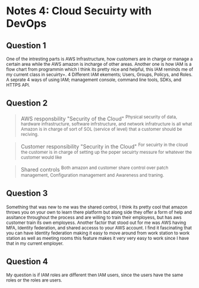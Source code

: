 # Notes 4: Cloud Secuirty with DevOps
## Question 1
<sub> One of the intresting parts is AWS Infrastructure, how customers are in charge or manage a certain area while the AWS amazon is incharge of other areas. </sub>
<sub> Another one is how IAM is a flow chart from programmin which I think its pretty nice and helpful, this IAM reminds me of my current class in secuirty+. </sub>
<sub> 4 Different IAM ekements; Users, Groups, Policys, and Roles. </sub>
<sub> A seprate 4 ways of using IAM; management console, command line tools, SDKs, and HTTPS API. </sub>

## Question 2

> AWS responsbility "Security of the Cloud"
<sup> Physical security of data, hardware infrastructure, software infrstructure, and network infratructure is all what Amazon is in charge of sort of SOL (service of level) that a customer should be reciving. </sup>

> Customer responsibility "Security in the Cloud"
<sup> For secuirty in the cloud the customer is in charge of setting up the poper secuirty messure for whatever the customer would like </sup>

> Shared controls
<sup> Both amazon and customer share control over patch management, Configuration management and Awareness and traning.</sup>

## Question 3
<sub> Something that was new to me was the shared control, I think its pretty cool that amazon throws you on your own to learn there platform but along side they offer a form of help and assitance throughout the process and are willing to train their employess, but has aws customer train its own employess. </sub>
<sub> Another factor that stood out for me was AWS having MFA, Identity federation, and shared accesss to your AWS account. I find it fascinating that you can have Identity federation making it easy to move around from work station to work station as well as meeting rooms this feature makes it very very easy to work since I have that in my current employer.

## Question 4 
 <sub> My question is if IAM roles are different then IAM users, since the users have the same roles or the roles are users. </sub>
